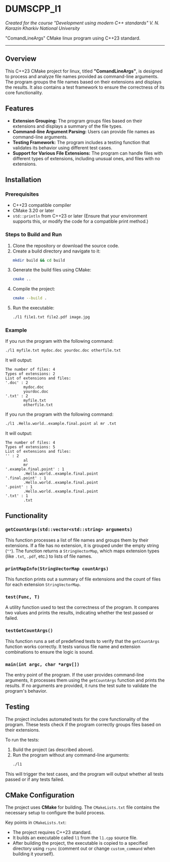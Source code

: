 # DUMSCPP_l1

_Created for the course "Development using modern C++ standards" V. N. Karazin Kharkiv National University_

"ComandLineArgs" CMake linux program using C++23 standard.

---
## Overview

This C++23 CMake project for linux, titled **"ComandLineArgs"**, is designed to process and analyze file names provided as command-line arguments. The program groups the file names based on their extensions and displays the results. It also contains a test framework to ensure the correctness of its core functionality.

## Features

- **Extension Grouping:** The program groups files based on their extensions and displays a summary of the file types.
- **Command-line Argument Parsing:** Users can provide file names as command-line arguments.
- **Testing Framework:** The program includes a testing function that validates its behavior using different test cases.
- **Support for Various File Extensions:** The program can handle files with different types of extensions, including unusual ones, and files with no extensions.

## Installation

### Prerequisites

- C++23 compatible compiler
- CMake 3.20 or later
- `std::println` from C++23 or later (Ensure that your environment supports this, or modify the code for a compatible print method.)

### Steps to Build and Run

1. Clone the repository or download the source code.
2. Create a build directory and navigate to it:
   ```bash
   mkdir build && cd build
   ```
3. Generate the build files using CMake:
   ```bash
   cmake ..
   ```
4. Compile the project:
   ```bash
   cmake --build .
   ```
5. Run the executable:
   ```bash
   ./l1 file1.txt file2.pdf image.jpg
   ```

### Example

If you run the program with the following command:
```bash
./l1 myfile.txt mydoc.doc yourdoc.doc otherfile.txt
```

It will output:
```
The number of files: 4
Types of extensions: 2
List of extensions and files:
'.doc' : 2
        mydoc.doc
        yourdoc.doc
'.txt' : 2
        myfile.txt
        otherfile.txt
```

If you run the program with the following command:
```bash
./l1 .Hello.world..example.final.point al mr .txt
```

It will output:
```
The number of files: 4
Types of extensions: 5
List of extensions and files:
'' : 2
        al
        mr
'.example.final.point' : 1
        .Hello.world..example.final.point
'.final.point' : 1
        .Hello.world..example.final.point
'.point' : 1
        .Hello.world..example.final.point
'.txt' : 1
        .txt
```

## Functionality

### `getCountArgs(std::vector<std::string> arguments)`

This function processes a list of file names and groups them by their extensions. If a file has no extension, it is grouped under the empty string (`""`). The function returns a `StringVectorMap`, which maps extension types (like `.txt`, `.pdf`, etc.) to lists of file names.

### `printMapInfo(StringVectorMap countArgs)`

This function prints out a summary of file extensions and the count of files for each extension `StringVectorMap`.

### `test(Func, T)`

A utility function used to test the correctness of the program. It compares two values and prints the results, indicating whether the test passed or failed.

### `testGetCountArgs()`

This function runs a set of predefined tests to verify that the `getCountArgs` function works correctly. It tests various file name and extension combinations to ensure the logic is sound.

### `main(int argc, char *argv[])`

The entry point of the program. If the user provides command-line arguments, it processes them using the `getCountArgs` function and prints the results. If no arguments are provided, it runs the test suite to validate the program's behavior.

## Testing

The project includes automated tests for the core functionality of the program. These tests check if the program correctly groups files based on their extensions.

To run the tests:

1. Build the project (as described above).
2. Run the program without any command-line arguments:
   ```bash
   ./l1
   ```

This will trigger the test cases, and the program will output whether all tests passed or if any tests failed.

## CMake Configuration

The project uses **CMake** for building. The `CMakeLists.txt` file contains the necessary setup to configure the build process.

Key points in `CMakeLists.txt`:
- The project requires C++23 standard.
- It builds an executable called `l1` from the `l1.cpp` source file.
- After building the project, the executable is copied to a specified directory using `rsync` (comment out or change `custom_command` when building it yourself).
